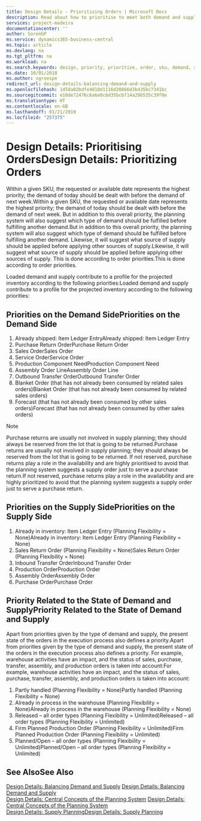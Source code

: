 ```yaml
---
title: Design Details - Prioritising Orders | Microsoft Docs
description: Read about how to prioritise to meet both demand and supply requirements.
services: project-madeira
documentationcenter: ''
author: SorenGP
ms.service: dynamics365-business-central
ms.topic: article
ms.devlang: na
ms.tgt_pltfrm: na
ms.workload: na
ms.search.keywords: design, priority, prioritize, order, sku, demand, supply
ms.date: 10/01/2018
ms.author: sgroespe
redirect_url: design-details-balancing-demand-and-supply
ms.openlocfilehash: 1d58a02bdfe4810d1116d20866d3b435bc7341bc
ms.sourcegitcommit: e10de72476c6a6e0cbd35bcb714a29b535c39f0e
ms.translationtype: HT
ms.contentlocale: en-GB
ms.lasthandoff: 01/21/2019
ms.locfileid: "257375"
---
```

# <a name="design-details-prioritizing-orders"></a><span data-ttu-id="becc5-103">Design Details: Prioritising Orders</span><span class="sxs-lookup"><span data-stu-id="becc5-103">Design Details: Prioritizing Orders</span></span>
<span data-ttu-id="becc5-104">Within a given SKU, the requested or available date represents the highest priority; the demand of today should be dealt with before the demand of next week.</span><span class="sxs-lookup"><span data-stu-id="becc5-104">Within a given SKU, the requested or available date represents the highest priority; the demand of today should be dealt with before the demand of next week.</span></span> <span data-ttu-id="becc5-105">But in addition to this overall priority, the planning system will also suggest which type of demand should be fulfilled before fulfilling another demand.</span><span class="sxs-lookup"><span data-stu-id="becc5-105">But in addition to this overall priority, the planning system will also suggest which type of demand should be fulfilled before fulfilling another demand.</span></span> <span data-ttu-id="becc5-106">Likewise, it will suggest what source of supply should be applied before applying other sources of supply.</span><span class="sxs-lookup"><span data-stu-id="becc5-106">Likewise, it will suggest what source of supply should be applied before applying other sources of supply.</span></span> <span data-ttu-id="becc5-107">This is done according to order priorities.</span><span class="sxs-lookup"><span data-stu-id="becc5-107">This is done according to order priorities.</span></span>  

<span data-ttu-id="becc5-108">Loaded demand and supply contribute to a profile for the projected inventory according to the following priorities:</span><span class="sxs-lookup"><span data-stu-id="becc5-108">Loaded demand and supply contribute to a profile for the projected inventory according to the following priorities:</span></span>  

## <a name="priorities-on-the-demand-side"></a><span data-ttu-id="becc5-109">Priorities on the Demand Side</span><span class="sxs-lookup"><span data-stu-id="becc5-109">Priorities on the Demand Side</span></span>  
1. <span data-ttu-id="becc5-110">Already shipped: Item Ledger Entry</span><span class="sxs-lookup"><span data-stu-id="becc5-110">Already shipped: Item Ledger Entry</span></span>  
2. <span data-ttu-id="becc5-111">Purchase Return Order</span><span class="sxs-lookup"><span data-stu-id="becc5-111">Purchase Return Order</span></span>  
3. <span data-ttu-id="becc5-112">Sales Order</span><span class="sxs-lookup"><span data-stu-id="becc5-112">Sales Order</span></span>  
4. <span data-ttu-id="becc5-113">Service Order</span><span class="sxs-lookup"><span data-stu-id="becc5-113">Service Order</span></span>  
5. <span data-ttu-id="becc5-114">Production Component Need</span><span class="sxs-lookup"><span data-stu-id="becc5-114">Production Component Need</span></span>  
6. <span data-ttu-id="becc5-115">Assembly Order Line</span><span class="sxs-lookup"><span data-stu-id="becc5-115">Assembly Order Line</span></span>  
7. <span data-ttu-id="becc5-116">Outbound Transfer Order</span><span class="sxs-lookup"><span data-stu-id="becc5-116">Outbound Transfer Order</span></span>  
8. <span data-ttu-id="becc5-117">Blanket Order (that has not already been consumed by related sales orders)</span><span class="sxs-lookup"><span data-stu-id="becc5-117">Blanket Order (that has not already been consumed by related sales orders)</span></span>  
9. <span data-ttu-id="becc5-118">Forecast (that has not already been consumed by other sales orders)</span><span class="sxs-lookup"><span data-stu-id="becc5-118">Forecast (that has not already been consumed by other sales orders)</span></span>  

> [!NOTE]  
>  <span data-ttu-id="becc5-119">Purchase returns are usually not involved in supply planning; they should always be reserved from the lot that is going to be returned.</span><span class="sxs-lookup"><span data-stu-id="becc5-119">Purchase returns are usually not involved in supply planning; they should always be reserved from the lot that is going to be returned.</span></span> <span data-ttu-id="becc5-120">If not reserved, purchase returns play a role in the availability and are highly prioritised to avoid that the planning system suggests a supply order just to serve a purchase return.</span><span class="sxs-lookup"><span data-stu-id="becc5-120">If not reserved, purchase returns play a role in the availability and are highly prioritized to avoid that the planning system suggests a supply order just to serve a purchase return.</span></span>  

## <a name="priorities-on-the-supply-side"></a><span data-ttu-id="becc5-121">Priorities on the Supply Side</span><span class="sxs-lookup"><span data-stu-id="becc5-121">Priorities on the Supply Side</span></span>  
1. <span data-ttu-id="becc5-122">Already in inventory: Item Ledger Entry (Planning Flexibility = None)</span><span class="sxs-lookup"><span data-stu-id="becc5-122">Already in inventory: Item Ledger Entry (Planning Flexibility = None)</span></span>  
2. <span data-ttu-id="becc5-123">Sales Return Order (Planning Flexibility = None)</span><span class="sxs-lookup"><span data-stu-id="becc5-123">Sales Return Order (Planning Flexibility = None)</span></span>  
3. <span data-ttu-id="becc5-124">Inbound Transfer Order</span><span class="sxs-lookup"><span data-stu-id="becc5-124">Inbound Transfer Order</span></span>  
4. <span data-ttu-id="becc5-125">Production Order</span><span class="sxs-lookup"><span data-stu-id="becc5-125">Production Order</span></span>  
5. <span data-ttu-id="becc5-126">Assembly Order</span><span class="sxs-lookup"><span data-stu-id="becc5-126">Assembly Order</span></span>  
6. <span data-ttu-id="becc5-127">Purchase Order</span><span class="sxs-lookup"><span data-stu-id="becc5-127">Purchase Order</span></span>  

## <a name="priority-related-to-the-state-of-demand-and-supply"></a><span data-ttu-id="becc5-128">Priority Related to the State of Demand and Supply</span><span class="sxs-lookup"><span data-stu-id="becc5-128">Priority Related to the State of Demand and Supply</span></span>  
<span data-ttu-id="becc5-129">Apart from priorities given by the type of demand and supply, the present state of the orders in the execution process also defines a priority.</span><span class="sxs-lookup"><span data-stu-id="becc5-129">Apart from priorities given by the type of demand and supply, the present state of the orders in the execution process also defines a priority.</span></span> <span data-ttu-id="becc5-130">For example, warehouse activities have an impact, and the status of sales, purchase, transfer, assembly, and production orders is taken into account:</span><span class="sxs-lookup"><span data-stu-id="becc5-130">For example, warehouse activities have an impact, and the status of sales, purchase, transfer, assembly, and production orders is taken into account:</span></span>  

1. <span data-ttu-id="becc5-131">Partly handled (Planning Flexibility = None)</span><span class="sxs-lookup"><span data-stu-id="becc5-131">Partly handled (Planning Flexibility = None)</span></span>  
2. <span data-ttu-id="becc5-132">Already in process in the warehouse (Planning Flexibility = None)</span><span class="sxs-lookup"><span data-stu-id="becc5-132">Already in process in the warehouse (Planning Flexibility = None)</span></span>  
3. <span data-ttu-id="becc5-133">Released – all order types (Planning Flexibility = Unlimited)</span><span class="sxs-lookup"><span data-stu-id="becc5-133">Released – all order types (Planning Flexibility = Unlimited)</span></span>  
4. <span data-ttu-id="becc5-134">Firm Planned Production Order (Planning Flexibility = Unlimited)</span><span class="sxs-lookup"><span data-stu-id="becc5-134">Firm Planned Production Order (Planning Flexibility = Unlimited)</span></span>  
5. <span data-ttu-id="becc5-135">Planned/Open – all order types (Planning Flexibility = Unlimited)</span><span class="sxs-lookup"><span data-stu-id="becc5-135">Planned/Open – all order types (Planning Flexibility = Unlimited)</span></span>  

## <a name="see-also"></a><span data-ttu-id="becc5-136">See Also</span><span class="sxs-lookup"><span data-stu-id="becc5-136">See Also</span></span>  
<span data-ttu-id="becc5-137">[Design Details: Balancing Demand and Supply](design-details-balancing-demand-and-supply.md) </span><span class="sxs-lookup"><span data-stu-id="becc5-137">[Design Details: Balancing Demand and Supply](design-details-balancing-demand-and-supply.md) </span></span>  
<span data-ttu-id="becc5-138">[Design Details: Central Concepts of the Planning System](design-details-central-concepts-of-the-planning-system.md) </span><span class="sxs-lookup"><span data-stu-id="becc5-138">[Design Details: Central Concepts of the Planning System](design-details-central-concepts-of-the-planning-system.md) </span></span>  
[<span data-ttu-id="becc5-139">Design Details: Supply Planning</span><span class="sxs-lookup"><span data-stu-id="becc5-139">Design Details: Supply Planning</span></span>](design-details-supply-planning.md)
